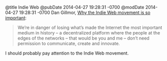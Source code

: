 @title Indie Web
@pubDate 2014-04-27 19:28:31 -0700
@modDate 2014-04-27 19:28:31 -0700
Dan Gillmor, <a href="http://dangillmor.com/2014/04/25/indie-web-important/">Why the Indie Web movement is so important</a>:

>We’re in danger of losing what’s made the Internet the most important medium in history – a decentralized platform where the people at the edges of the networks – that would be you and me – don’t need permission to communicate, create and innovate.

I should probably pay attention to the Indie Web movement.
